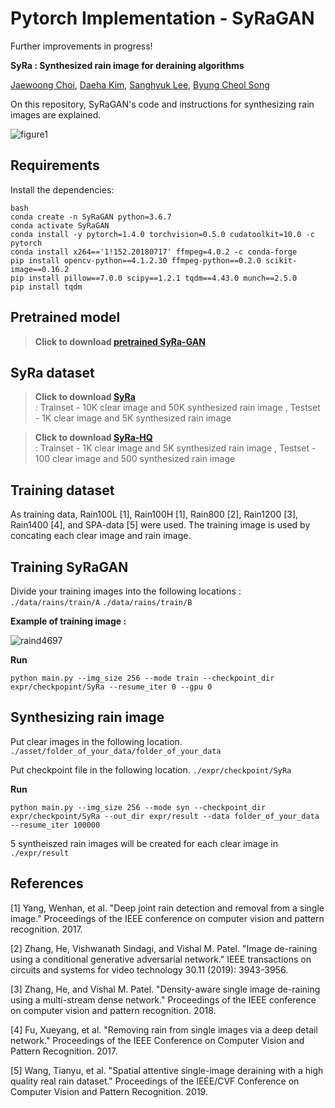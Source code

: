 # Pytorch Implementation - SyRaGAN

Further improvements in progress!

**SyRa : Synthesized rain image for deraining algorithms**<br>

[Jaewoong Choi](https://github.com/jaewoong1),  [Daeha Kim](https://github.com/kdhht2334),  [Sanghyuk Lee](https://github.com/shlee625),  [Byung Cheol Song](https://scholar.google.com/citations?user=yo-cOtMAAAAJ&hl=ko&oi=sra)

On this repository, SyRaGAN's code and instructions for synthesizing rain images are explained.

![figure1](https://user-images.githubusercontent.com/54341727/130918704-2e9eeb97-442b-404e-8393-c439795b2597.png)

## Requirements
Install the dependencies:
```
bash
conda create -n SyRaGAN python=3.6.7
conda activate SyRaGAN
conda install -y pytorch=1.4.0 torchvision=0.5.0 cudatoolkit=10.0 -c pytorch
conda install x264=='1!152.20180717' ffmpeg=4.0.2 -c conda-forge
pip install opencv-python==4.1.2.30 ffmpeg-python==0.2.0 scikit-image==0.16.2
pip install pillow==7.0.0 scipy==1.2.1 tqdm==4.43.0 munch==2.5.0
pip install tqdm
```


## Pretrained model
>**Click to download [pretrained SyRa-GAN](https://drive.google.com/file/d/1TGqwSroSOsS77J2rQVGXfCpT6jcI5fuQ/view?usp=sharing)**<br>


## SyRa dataset
>**Click to download [SyRa](https://drive.google.com/drive/folders/1SSLpAKuW6U2gPk6601agOMNeA5Kx5_zf?usp=sharing)**<br> : Trainset - 10K clear image and 50K synthesized rain image , Testset - 1K clear image and 5K synthesized rain image

>**Click to download [SyRa-HQ](https://drive.google.com/drive/folders/1PUXDTdf0vGeZaH7sbc9xXCCTWM7ouwZ_?usp=sharing)**<br> : Trainset - 1K clear image and 5K synthesized rain image , Testset - 100 clear image and 500 synthesized rain image

## Training dataset
As training data, Rain100L [1], Rain100H [1], Rain800 [2], Rain1200 [3], Rain1400 [4], and SPA-data [5] were used.
The training image is used by concating each clear image and rain image.

## Training SyRaGAN
Divide your training images into the following locations : `./data/rains/train/A` `./data/rains/train/B`

**Example of training image :**<br>

![raind4697](https://user-images.githubusercontent.com/54341727/130947400-d35d3fe4-7903-4786-b232-22d6d270946d.jpg)

**Run**<br>

```
python main.py --img_size 256 --mode train --checkpoint_dir expr/checkpopint/SyRa --resume_iter 0 --gpu 0
```

## Synthesizing rain image
Put clear images in the following location. `./asset/folder_of_your_data/folder_of_your_data`

Put checkpoint file in the following location. `./expr/checkpoint/SyRa`

**Run**<br>

```
python main.py --img_size 256 --mode syn --checkpoint_dir expr/checkpoint/SyRa --out_dir expr/result --data folder_of_your_data --resume_iter 100000
```

5 syntheiszed rain images will be created for each clear image in `./expr/result`

## References
[1] Yang, Wenhan, et al. "Deep joint rain detection and removal from a single image." Proceedings of the IEEE conference on computer vision and pattern recognition. 2017.

[2] Zhang, He, Vishwanath Sindagi, and Vishal M. Patel. "Image de-raining using a conditional generative adversarial network." IEEE transactions on circuits and systems for video technology 30.11 (2019): 3943-3956.

[3] Zhang, He, and Vishal M. Patel. "Density-aware single image de-raining using a multi-stream dense network." Proceedings of the IEEE conference on computer vision and pattern recognition. 2018.

[4] Fu, Xueyang, et al. "Removing rain from single images via a deep detail network." Proceedings of the IEEE Conference on Computer Vision and Pattern Recognition. 2017.

[5] Wang, Tianyu, et al. "Spatial attentive single-image deraining with a high quality real rain dataset." Proceedings of the IEEE/CVF Conference on Computer Vision and Pattern Recognition. 2019.
